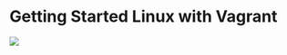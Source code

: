 # Getting Started Linux with Vagrant

![](http://aruizca.com/content/images/vagrant-virtualbox-ubuntu-post-title.png)
